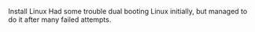 Install Linux
Had some trouble dual booting Linux initially, but managed to do it after many failed attempts.
